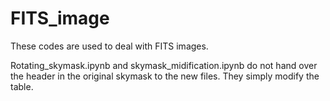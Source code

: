 # FITS_image

These codes are used to deal with FITS images.

Rotating_skymask.ipynb and skymask_midification.ipynb do not hand over the header in the original skymask to the new files. They simply modify the table.
